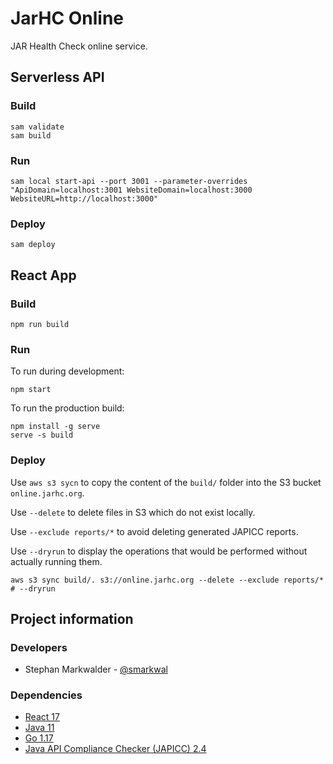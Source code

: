 # JarHC Online

JAR Health Check online service.

## Serverless API

### Build

```shell
sam validate
sam build
```

### Run

```shell
sam local start-api --port 3001 --parameter-overrides "ApiDomain=localhost:3001 WebsiteDomain=localhost:3000 WebsiteURL=http://localhost:3000"
```

### Deploy

```shell
sam deploy
```

## React App

### Build

```shell
npm run build
```

### Run

To run during development:

```shell
npm start
```

To run the production build:

```shell
npm install -g serve
serve -s build
```

### Deploy

Use `aws s3 sycn` to copy the content of the `build/` folder into the S3 bucket `online.jarhc.org`.

Use `--delete` to delete files in S3 which do not exist locally.

Use `--exclude reports/*` to avoid deleting generated JAPICC reports.

Use `--dryrun` to display the operations that would be performed without actually running them.

```shell
aws s3 sync build/. s3://online.jarhc.org --delete --exclude reports/* # --dryrun
```

## Project information

### Developers

* Stephan Markwalder - [@smarkwal](https://github.com/smarkwal)

### Dependencies

* [React 17](https://reactjs.org/)
* [Java 11](https://dev.java/)
* [Go 1.17](https://go.dev/)
* [Java API Compliance Checker (JAPICC) 2.4](https://github.com/lvc/japi-compliance-checker)
